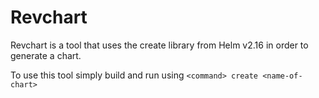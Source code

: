 # Revchart

Revchart is a tool that uses the create library from Helm v2.16 in order to generate a chart.

To use this tool simply build and run using `<command> create <name-of-chart>`
